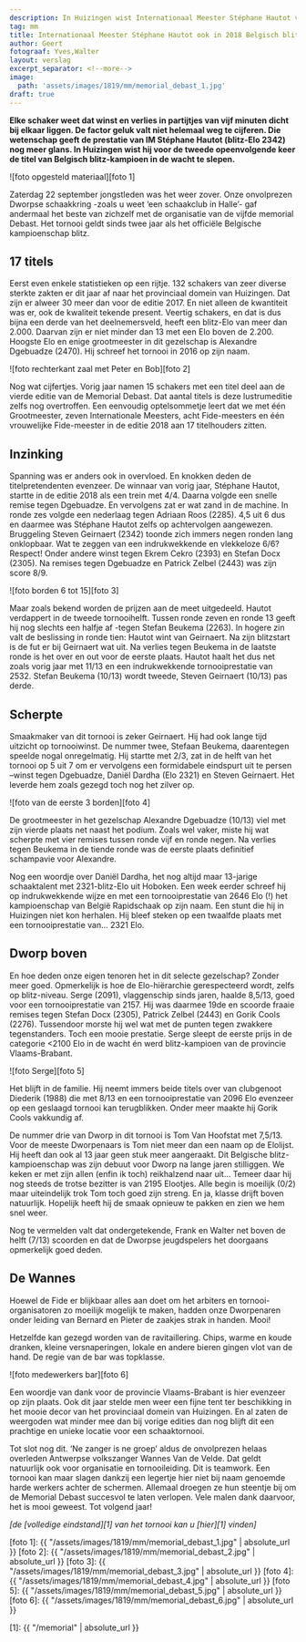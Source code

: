 ```yaml
---
description: In Huizingen wist Internationaal Meester Stéphane Hautot voor de tweede opeenvolgende keer de titel van Belgisch blitz-kampioen in de wacht te slepen.
tag: mm
title: Internationaal Meester Stéphane Hautot ook in 2018 Belgisch blitz-kampioen
author: Geert
fotograaf: Yves,Walter
layout: verslag
excerpt_separator: <!--more-->
image:
  path: 'assets/images/1819/mm/memorial_debast_1.jpg'
draft: true
---
```

**Elke schaker weet dat winst en verlies in partijtjes van vijf minuten dicht bij elkaar liggen. De factor geluk valt niet helemaal weg te cijferen. Die wetenschap geeft de prestatie van IM Stéphane Hautot (blitz-Elo 2342) nog meer glans. In Huizingen wist hij voor de tweede opeenvolgende keer de titel van Belgisch blitz-kampioen in de wacht te slepen.**<!--more-->

![foto opgesteld materiaal][foto 1]

Zaterdag 22 september jongstleden was het weer zover. Onze onvolprezen Dworpse schaakkring -zoals u weet ‘een schaakclub in Halle’- gaf andermaal het beste van zichzelf met de organisatie van de vijfde memorial Debast. Het tornooi geldt sinds twee jaar als het officiële Belgische kampioenschap blitz.

## 17 titels

Eerst even enkele statistieken op een rijtje. 132 schakers van zeer diverse sterkte zakten er dit jaar af naar het provinciaal domein van Huizingen. Dat zijn er alweer 30 meer dan voor de editie 2017. En niet alleen de kwantiteit was er, ook de kwaliteit tekende present. Veertig schakers, en dat is dus bijna een derde van het deelnemersveld, heeft een blitz-Elo van meer dan 2.000. Daarvan zijn er niet minder dan 13 met een Elo boven de 2.200. Hoogste Elo en enige grootmeester in dit gezelschap is Alexandre Dgebuadze (2470). Hij schreef het tornooi in 2016 op zijn naam.

![foto rechterkant zaal met Peter en Bob][foto 2]

Nog wat cijfertjes. Vorig jaar namen 15 schakers met een titel deel aan de vierde editie van de Memorial Debast. Dat aantal titels is deze lustrumeditie zelfs nog overtroffen. Een eenvoudig optelsommetje leert dat we met één Grootmeester, zeven Internationale Meesters, acht Fide-meesters en één vrouwelijke Fide-meester in de editie 2018 aan 17 titelhouders zitten.

## Inzinking

Spanning was er anders ook in overvloed. En knokken deden de titelpretendenten evenzeer. De winnaar van vorig jaar, Stéphane Hautot, startte in de editie 2018 als een trein met 4/4. Daarna volgde een snelle remise tegen Dgebuadze. En vervolgens zat er wat zand in de machine. In ronde zes volgde een nederlaag tegen Adriaan Roos (2285). 4,5 uit 6 dus en daarmee was Stéphane Hautot zelfs op achtervolgen aangewezen. Bruggeling Steven Geirnaert (2342) toonde zich immers negen ronden lang onklopbaar. Wat te zeggen van een indrukwekkende en vlekkeloze 6/6? Respect! Onder andere winst tegen Ekrem Cekro (2393) en Stefan Docx (2305). Na remises tegen Dgebuadze en Patrick Zelbel (2443) was zijn score 8/9.

![foto borden 6 tot 15][foto 3]

Maar zoals bekend worden de prijzen aan de meet uitgedeeld. Hautot verdappert in de tweede tornooihelft.  Tussen ronde zeven en ronde 13 geeft hij nog slechts een halfje af -tegen Stefan Beukema (2263). In hogere zin valt de beslissing in ronde tien: Hautot wint van Geirnaert. Na zijn blitzstart is de fut er bij Geirnaert wat uit. Na verlies tegen Beukema in de laatste ronde is het over en out voor de eerste plaats. Hautot haalt het dus net zoals vorig jaar met 11/13 en een indrukwekkende tornooiprestatie van 2532. Stefan Beukema (10/13) wordt tweede, Steven Geirnaert (10/13) pas derde.

## Scherpte

Smaakmaker van dit tornooi is zeker Geirnaert. Hij had ook lange tijd uitzicht op tornooiwinst. De nummer twee, Stefaan Beukema, daarentegen speelde nogal onregelmatig. Hij startte met 2/3, zat in de helft van het tornooi op 5 uit 7 om er vervolgens een formidabele eindspurt uit te persen –winst tegen Dgebuadze, Daniël Dardha (Elo 2321) en Steven Geirnaert. Het leverde hem zoals gezegd toch nog het zilver op.

![foto van de eerste 3 borden][foto 4]

De grootmeester in het gezelschap Alexandre Dgebuadze (10/13) viel met zijn vierde plaats net naast het podium. Zoals wel vaker, miste hij wat scherpte met vier remises tussen ronde vijf en ronde negen. Na verlies tegen Beukema in de tiende ronde was de eerste plaats definitief schampavie voor Alexandre.

Nog een woordje over Daniël Dardha, het nog altijd maar 13-jarige schaaktalent met 2321-blitz-Elo uit Hoboken. Een week eerder schreef hij op indrukwekkende wijze en met een tornooiprestatie van 2646 Elo (!) het kampioenschap van België Rapidschaak op zijn naam. Een stunt die hij in Huizingen niet kon herhalen. Hij bleef steken op een twaalfde plaats met een tornooiprestatie van… 2321 Elo.

## Dworp boven

En hoe deden onze eigen tenoren het in dit selecte gezelschap? Zonder meer goed. Opmerkelijk is hoe de Elo-hiërarchie gerespecteerd wordt, zelfs op blitz-niveau. Serge (2091), vlaggenschip sinds jaren, haalde 8,5/13, goed voor een tornooiprestatie van 2157. Hij was daarmee 19de en scoorde fraaie remises tegen Stefan Docx (2305), Patrick Zelbel (2443) en Gorik Cools (2276). Tussendoor morste hij wel wat met de punten tegen zwakkere tegenstanders. Toch een mooie prestatie. Serge sleept de eerste prijs in de categorie <2100 Elo in de wacht én werd blitz-kampioen van de provincie Vlaams-Brabant.

![foto Serge][foto 5]

Het blijft in de familie. Hij neemt immers beide titels over van clubgenoot Diederik (1988) die met 8/13 en een tornooiprestatie van 2096 Elo evenzeer op een geslaagd tornooi kan terugblikken. Onder meer maakte hij Gorik Cools vakkundig af.

De nummer drie van Dworp in dit tornooi is Tom Van Hoofstat met 7,5/13. Voor de meeste Dworpenaars is Tom niet meer dan een naam op de Elolijst. Hij heeft dan ook al 13 jaar geen stuk meer aangeraakt. Dit Belgische blitz-kampioenschap was zijn debuut voor Dworp na lange jaren stilliggen. We keken er met zijn allen (enfin ik toch) reikhalzend naar uit… Temeer daar hij nog steeds de trotse bezitter is van 2195 Elootjes. Alle begin is moeilijk (0/2) maar uiteindelijk trok Tom toch goed zijn streng. En ja, klasse drijft boven natuurlijk. Hopelijk heeft hij de smaak opnieuw te pakken en zien we hem snel weer.

Nog te vermelden valt dat ondergetekende, Frank en Walter net boven de helft (7/13) scoorden en dat de Dworpse jeugdspelers het doorgaans opmerkelijk goed deden.

## De Wannes

Hoewel de Fide er blijkbaar alles aan doet om het arbiters en tornooi-organisatoren zo moeilijk mogelijk te maken, hadden onze Dworpenaren onder leiding van Bernard en Pieter de zaakjes strak in handen. Mooi!

Hetzelfde kan gezegd worden van de ravitaillering. Chips, warme en koude dranken, kleine versnaperingen, lokale en andere bieren gingen vlot van de hand. De regie van de bar was topklasse. 

![foto medewerkers bar][foto 6]

Een woordje van dank voor de provincie Vlaams-Brabant is hier evenzeer op zijn plaats. Ook dit jaar stelde men weer een fijne tent ter beschikking in het mooie decor van het provinciaal domein van Huizingen. En al zaten de weergoden wat minder mee dan bij vorige edities dan nog blijft dit een prachtige en unieke locatie voor een schaaktornooi. 

Tot slot nog dit. ‘Ne zanger is ne groep’ aldus de onvolprezen helaas overleden Antwerpse volkszanger Wannes Van de Velde. Dat geldt natuurlijk ook voor organisatie en tornooileiding. Dit is teamwork. Een tornooi kan maar slagen dankzij een legertje hier niet bij naam genoemde harde werkers achter de schermen. Allemaal droegen ze hun steentje bij om de Memorial Debast succesvol te laten verlopen. Vele malen dank daarvoor, het is mooi geweest. Tot volgend jaar!

_[de [volledige eindstand][1] van het tornooi kan u [hier][1] vinden]_


[foto 1]: {{ "/assets/images/1819/mm/memorial_debast_1.jpg" | absolute_url }}
[foto 2]: {{ "/assets/images/1819/mm/memorial_debast_2.jpg" | absolute_url }}
[foto 3]: {{ "/assets/images/1819/mm/memorial_debast_3.jpg" | absolute_url }}
[foto 4]: {{ "/assets/images/1819/mm/memorial_debast_4.jpg" | absolute_url }}
[foto 5]: {{ "/assets/images/1819/mm/memorial_debast_5.jpg" | absolute_url }}
[foto 6]: {{ "/assets/images/1819/mm/memorial_debast_6.jpg" | absolute_url }}

[1]: {{ "/memorial" | absolute_url }}
